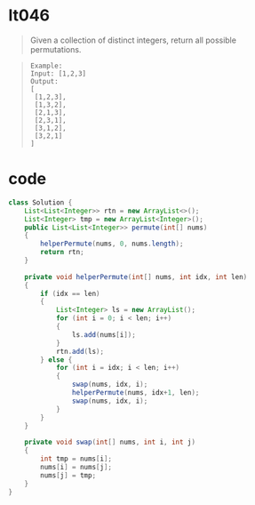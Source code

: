 # lt046
> Given a collection of distinct integers, return all possible permutations.

>     Example:
>     Input: [1,2,3]
>     Output:
>     [
>      [1,2,3],
>      [1,3,2],
>      [2,1,3],
>      [2,3,1],
>      [3,1,2],
>      [3,2,1]
>     ]


# code
```Java
class Solution {
    List<List<Integer>> rtn = new ArrayList<>();
    List<Integer> tmp = new ArrayList<Integer>();
    public List<List<Integer>> permute(int[] nums) 
    {
        helperPermute(nums, 0, nums.length);
        return rtn;
    }
    
    private void helperPermute(int[] nums, int idx, int len) 
    {
        if (idx == len) 
        {
            List<Integer> ls = new ArrayList();
            for (int i = 0; i < len; i++) 
            {
                ls.add(nums[i]);
            }
            rtn.add(ls);
        } else {
            for (int i = idx; i < len; i++) 
            {
                swap(nums, idx, i);
                helperPermute(nums, idx+1, len);
                swap(nums, idx, i);
            }
        }
    }
    
    private void swap(int[] nums, int i, int j) 
    {
        int tmp = nums[i];
        nums[i] = nums[j];
        nums[j] = tmp;
    }
}
```